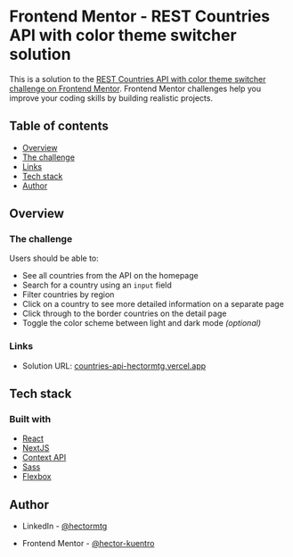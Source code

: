 # Frontend Mentor - REST Countries API with color theme switcher solution

This is a solution to the [REST Countries API with color theme switcher challenge on Frontend Mentor](https://www.frontendmentor.io/challenges/rest-countries-api-with-color-theme-switcher-5cacc469fec04111f7b848ca). Frontend Mentor challenges help you improve your coding skills by building realistic projects. 

  

## Table of contents
  

- [Overview](#overview)
- [The challenge](#the-challenge)
- [Links](#links)
- [Tech stack](#tech-stack)
- [Author](#author)

  

## Overview

  

### The challenge

Users should be able to:

- See all countries from the API on the homepage
- Search for a country using an `input` field
- Filter countries by region
- Click on a country to see more detailed information on a separate page
- Click through to the border countries on the detail page
- Toggle the color scheme between light and dark mode *(optional)*



### Links  

- Solution URL: [countries-api-hectormtg.vercel.app](https://countries-api-hectormtg.vercel.app)

  

## Tech stack  

### Built with
  
- [React](https://reactjs.org/)
- [NextJS](https://nextjs.org/)
- [Context API](https://react.dev/reference/react/createContext)
- [Sass](https://sass-lang.com/)
- [Flexbox](https://developer.mozilla.org/es/docs/Web/CSS/CSS_Flexible_Box_Layout/Basic_Concepts_of_Flexbox)


## Author  

- LinkedIn - [@hectormtg](https://www.linkedin.com/in/hectormtg/)

- Frontend Mentor - [@hector-kuentro](https://www.frontendmentor.io/profile/hector-kuentro)